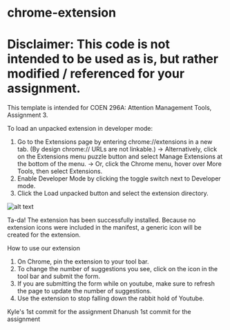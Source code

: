 # chrome-extension

# Disclaimer: This code is not intended to be used as is, but rather modified / referenced for your assignment.

This template is intended for COEN 296A: Attention Management Tools, Assignment 3.

To load an unpacked extension in developer mode:
1. Go to the Extensions page by entering chrome://extensions in a new tab. (By design chrome:// URLs are not linkable.)
    -> Alternatively, click on the Extensions menu puzzle button and select Manage Extensions at the bottom of the menu.
    -> Or, click the Chrome menu, hover over More Tools, then select Extensions.
2. Enable Developer Mode by clicking the toggle switch next to Developer mode.
3. Click the Load unpacked button and select the extension directory.

![alt text](https://user-images.githubusercontent.com/36625317/233700422-adeff59a-a61c-4835-94ee-aba861cd6d9f.png)

Ta-da! The extension has been successfully installed. Because no extension icons were included in the manifest, a generic icon will be created for the extension.


How to use our extension
1. On Chrome, pin the extension to your tool bar.
2. To change the number of suggestions you see, click on the icon in the tool bar and submit the form.
3. If you are submitting the form while on youtube, make sure to refresh the page to update the number of suggestions.
4. Use the extension to stop falling down the rabbit hold of Youtube. 


Kyle's 1st commit for the assignment
Dhanush 1st commit for the assignment